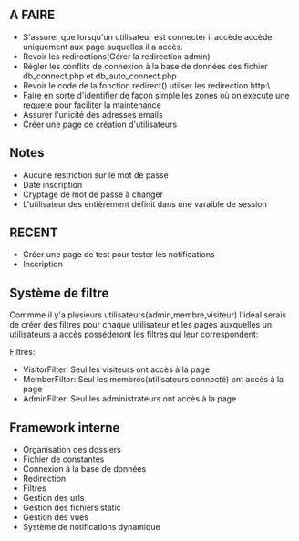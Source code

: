 ## A FAIRE
- S'assurer que lorsqu'un utilisateur est connecter il accède accède uniquement aux page auquelles il a accès.
- Revoir les redirections(Gérer la redirection admin)
- Régler les conflits de connexion à la base de données des fichier db_connect.php et db_auto_connect.php
- Revoir le code de la fonction redirect() utilser les redirection http:\\
- Faire en sorte d'identifier de façon simple les zones où on execute une requete pour faciliter la maintenance 
- Assurer l'unicité des adresses emails
- Créer une page de création d'utilisateurs

## Notes
- Aucune restriction sur le mot de passe
- Date inscription
- Cryptage de mot de passe à changer
- L'utilisateur des entièrement définit dans une varaible de session

## RECENT
- Créer une page de test pour tester les notifications
- Inscription

## Système de filtre
Commme il y'a plusieurs utilisateurs(admin,membre,visiteur) l'idéal serais de créer des filtres pour chaque utilisateur et les pages auxquelles un utilisateurs a accès posséderont les filtres qui leur correspondent:

Filtres:
- VisitorFilter: Seul les visiteurs ont accès à la page
- MemberFilter: Seul les membres(utilisateurs connecté) ont accès à la page
- AdminFilter: Seul les administrateurs ont accès à la page

## Framework interne
- Organisation des dossiers
- Fichier de constantes
- Connexion à la base de données
- Redirection
- Filtres
- Gestion des urls
- Gestion des fichiers static
- Gestion des vues
- Système de notifications dynamique
